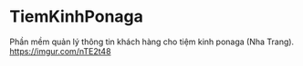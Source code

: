 # TiemKinhPonaga
Phần mềm quản lý thông tin khách hàng cho tiệm kinh ponaga (Nha Trang).
<img>https://imgur.com/nTE2t48</img>
